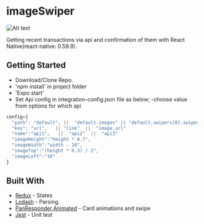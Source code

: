 # imageSwiper

![Alt text](https://i.ibb.co/gZLKTDG/Simulator-Screen-Shot-i-Phone-11-2020-11-29-at-13-18-45.png)

Getting recent transactions via api and confirmation of them with React Native(react-native: 0.59.9).

## Getting Started

* Download/Clone Repo.
* 'npm install' in project folder
* 'Expo start'  
* Set Api config in integration-config.json file as below;
-choose value from options for which api
```javascript
config={
  "path": "default", ||  "default.images" || "default.swipers[0].swiper.image_set"
  "key": "url",   || "link"  ||  "image_url"
  "name":"api1",   ||  "api2"  ||  "api3"
  "imageHeight":"height * 0.7",
  "imageWidth":"width - 20",
  "imageTop":"(height * 0.3) / 2",
  "imageLeft":"10"
}
```

## Built With

* [Redux](https://reactnavigation.org/) - States
* [Lodash](https://lodash.com/) - Parsing.
* [PanResponder,Animated](react-native) - Card animations and swipe
* [Jest](https://jestjs.io/) - Unit test
